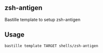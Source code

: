 ## zsh-antigen
Bastille template to setup zsh-antigen

## Usage
```shell
bastille template TARGET shells/zsh-antigen
```

